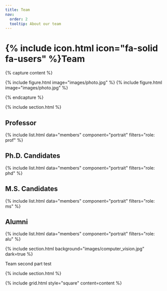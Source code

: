 ```yaml
---
title: Team
nav:
  order: 2
  tooltip: About our team
---
```


# {% include icon.html icon="fa-solid fa-users" %}Team

{% capture content %}

{% include figure.html image="images/photo.jpg" %}
{% include figure.html image="images/photo.jpg" %}


{% endcapture %}

{% include section.html %}
## Professor
{% include list.html data="members" component="portrait" filters="role: prof" %}
## Ph.D. Candidates
{% include list.html data="members" component="portrait" filters="role: phd" %}
## M.S. Candidates
{% include list.html data="members" component="portrait" filters="role: ms" %}
## Alumni
{% include list.html data="members" component="portrait" filters="role: alu" %}

{% include section.html background="images/computer_vision.jpg" dark=true %}

Team second part test

{% include section.html %}



{% include grid.html style="square" content=content %}
